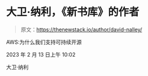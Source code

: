 # 大卫·纳利，《新书库》的作者

> 原文：<https://thenewstack.io/author/david-nalley/>

AWS:为什么我们支持可持续开源

2023 年 2 月 13 日上午 10:02

大卫·纳利